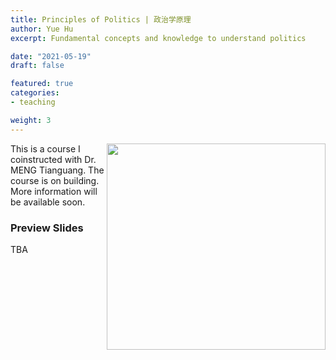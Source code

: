 ```yaml
---
title: Principles of Politics | 政治学原理
author: Yue Hu
excerpt: Fundamental concepts and knowledge to understand politics

date: "2021-05-19"
draft: false

featured: true
categories:
- teaching

weight: 3
---
```


<img src="featured.gif" width = "350" height = "330"  align="right" />

This is a course I coinstructed with Dr. MENG Tianguang. The course is on building. More information will be available soon.


### Preview Slides

TBA


